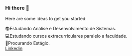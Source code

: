 ### Hi there 👋

<!--**NathaliaMend/NathaliaMend** is a ✨ _special_ ✨ repository because its `README.md` (this file) appears on your GitHub profile.-->

Here are some ideas to get you started:

 :books:Estudando Análise e Desenvolvimento de Sistemas.<br>
 :computer:Estudando cursos extracurriculares paralelo a faculdade.<br>
 :briefcase:Procurando Estágio.<br>
[ Linkedin](https://www.linkedin.com/in/nathalia-mendon%C3%A7a-084705252/)

